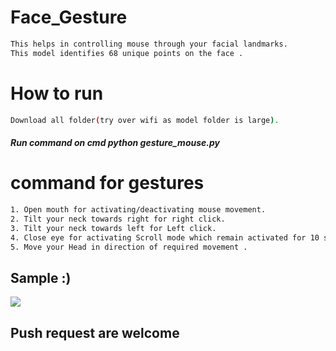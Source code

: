 # Face_Gesture   
                             
```bash       
This helps in controlling mouse through your facial landmarks.  
This model identifies 68 unique points on the face .           
```   
# How to run     
```bash       
Download all folder(try over wifi as model folder is large).                                               
```    
##### Run command on cmd  python gesture_mouse.py     
      
   
# command for gestures  
```bash
1. Open mouth for activating/deactivating mouse movement.
2. Tilt your neck towards right for right click.
3. Tilt your neck towards left for Left click.
4. Close eye for activating Scroll mode which remain activated for 10 seconds.
5. Move your Head in direction of required movement .
```

## Sample :)
<img src="Sample/example.gif">   

## Push request are welcome 

